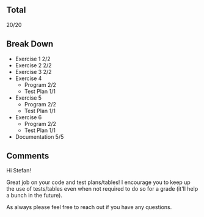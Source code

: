 ## Total ##
20/20

## Break Down ##
* Exercise 1 2/2
* Exercise 2 2/2
* Exercise 3 2/2
* Exercise 4
  * Program 2/2
  * Test Plan 1/1
* Exercise 5
  * Program 2/2
  * Test Plan 1/1
* Exercise 6
  * Program 2/2
  * Test Plan 1/1
* Documentation 5/5

## Comments ##
Hi Stefan!

Great job on your code and test plans/tables!
I encourage you to keep up the use of tests/tables
even when not required to do so for a grade (it'll help a bunch in the future).

As always please feel free to reach out if you have any questions.
